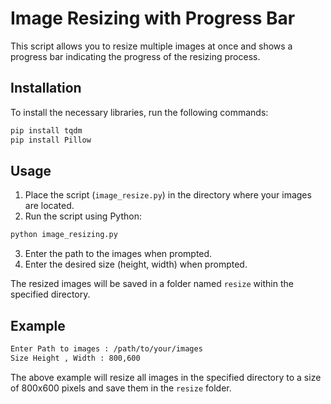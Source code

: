 # Image Resizing with Progress Bar

This script allows you to resize multiple images at once and shows a progress bar indicating the progress of the resizing process.

## Installation

To install the necessary libraries, run the following commands:

```sh
pip install tqdm
pip install Pillow
```

## Usage

1. Place the script (`image_resize.py`) in the directory where your images are located.
2. Run the script using Python:

```sh
python image_resizing.py
```

3. Enter the path to the images when prompted.
4. Enter the desired size (height, width) when prompted.

The resized images will be saved in a folder named `resize` within the specified directory.

## Example

```sh
Enter Path to images : /path/to/your/images
Size Height , Width : 800,600
```

The above example will resize all images in the specified directory to a size of 800x600 pixels and save them in the `resize` folder.


